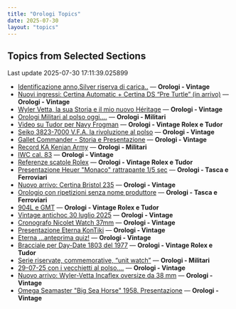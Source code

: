 ```yaml
---
title: "Orologi Topics"
date: 2025-07-30
layout: "topics"
---
```


## Topics from Selected Sections

Last update 2025-07-30 17:11:39.025899

- [Identificazione anno,Silver  riserva di carica..](https://orologi.forumfree.it/?t=80774434) — **Orologi - Vintage**
- [Nuovi ingressi: Certina Automatic + Certina DS “Pre Turtle” (in arrivo)](https://orologi.forumfree.it/?t=80730391) — **Orologi - Vintage**
- [Wyler Vetta, la sua Storia e il mio nuovo Héritage](https://orologi.forumfree.it/?t=75496623) — **Orologi - Vintage**
- [Orologi Militari al polso oggi….](https://orologi.forumfree.it/?t=80440118) — **Orologi - Militari**
- [Video su Tudor per Navy Frogman](https://orologi.forumfree.it/?t=80772589) — **Orologi - Vintage Rolex e Tudor**
- [Seiko 3823-7000 V.F.A. la rivoluzione al polso](https://orologi.forumfree.it/?t=80772301) — **Orologi - Vintage**
- [Gallet Commander - Storia e Presentazione](https://orologi.forumfree.it/?t=80774155) — **Orologi - Vintage**
- [Record KA Kenian Army](https://orologi.forumfree.it/?t=80767046) — **Orologi - Militari**
- [IWC cal. 83](https://orologi.forumfree.it/?t=80774742) — **Orologi - Vintage**
- [Referenze scatole Rolex](https://orologi.forumfree.it/?t=13881032) — **Orologi - Vintage Rolex e Tudor**
- [Presentazione Heuer "Monaco" rattrapante 1/5 sec](https://orologi.forumfree.it/?t=80759267) — **Orologi - Tasca e Ferroviari**
- [Nuovo arrivo: Certina Bristol 235](https://orologi.forumfree.it/?t=80775278) — **Orologi - Vintage**
- [Orologio con ripetizioni senza nome produttore](https://orologi.forumfree.it/?t=80760875) — **Orologi - Tasca e Ferroviari**
- [904L e GMT](https://orologi.forumfree.it/?t=80775028) — **Orologi - Vintage Rolex e Tudor**
- [Vintage antichoc 30 luglio 2025](https://orologi.forumfree.it/?t=80775680) — **Orologi - Vintage**
- [Cronografo Nicolet Watch 37mm](https://orologi.forumfree.it/?t=80774394) — **Orologi - Vintage**
- [Presentazione Eterna KonTiki](https://orologi.forumfree.it/?t=80505408) — **Orologi - Vintage**
- [Eterna ...anteprima quiz!](https://orologi.forumfree.it/?t=80660771) — **Orologi - Vintage**
- [Bracciale per Day-Date 1803 del 1977](https://orologi.forumfree.it/?t=80776107) — **Orologi - Vintage Rolex e Tudor**
- [Serie riservate, commemorative, “unit watch”](https://orologi.forumfree.it/?t=70708713) — **Orologi - Militari**
- [29-07-25 con i vecchietti al polso....](https://orologi.forumfree.it/?t=80774745) — **Orologi - Vintage**
- [Nuovo arrivo: Wyler-Vetta Incaflex oversize da 38 mm](https://orologi.forumfree.it/?t=80775493) — **Orologi - Vintage**
- [Omega Seamaster "Big Sea Horse" 1958.  Presentazione](https://orologi.forumfree.it/?t=80771584) — **Orologi - Vintage**
